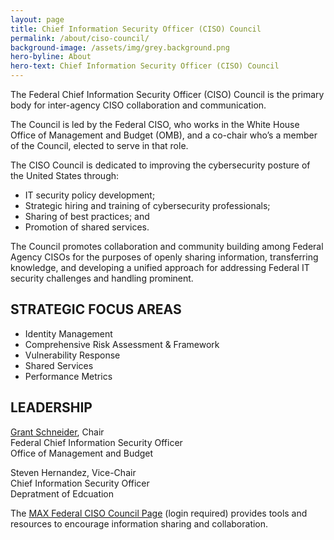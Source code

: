 ```yaml
---
layout: page
title: Chief Information Security Officer (CISO) Council
permalink: /about/ciso-council/
background-image: /assets/img/grey.background.png
hero-byline: About
hero-text: Chief Information Security Officer (CISO) Council
---
```

The Federal Chief Information Security Officer (CISO) Council is the primary body for inter-agency CISO collaboration and communication.

The Council is led by the Federal CISO, who works in the White House Office of Management and Budget (OMB), and a co-chair who’s a member of the Council, elected to serve in that role.

The CISO Council is dedicated to improving the cybersecurity posture of the United States through:
* IT security policy development;
* Strategic hiring and training of cybersecurity professionals;
* Sharing of best practices; and
* Promotion of shared services.

The Council promotes collaboration and community building among Federal Agency CISOs for the purposes of openly sharing information, transferring knowledge, and developing a unified approach for addressing Federal IT security challenges and handling prominent.

## STRATEGIC FOCUS AREAS
* Identity Management
* Comprehensive Risk Assessment & Framework
* Vulnerability Response
* Shared Services
* Performance Metrics

## LEADERSHIP
[Grant Schneider](https://www.cio.gov/about/members-and-leadership/schneider-grant/), Chair  
Federal Chief Information Security Officer  
Office of Management and Budget  

Steven Hernandez, Vice-Chair  
Chief Information Security Officer  
Depratment of Edcuation 

The [MAX Federal CISO Council Page](https://community.max.gov/display/Egov/Federal+CISO+Council) (login required) provides tools and resources to encourage information sharing and collaboration.
